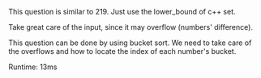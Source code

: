 This question is similar to 219. Just use the lower_bound of c++ set. 

Take great care of the input, since it may overflow (numbers' difference).

This question can be done by using bucket sort. We need to take care of the overflows and how to locate the index of each number's bucket.

Runtime: 13ms
